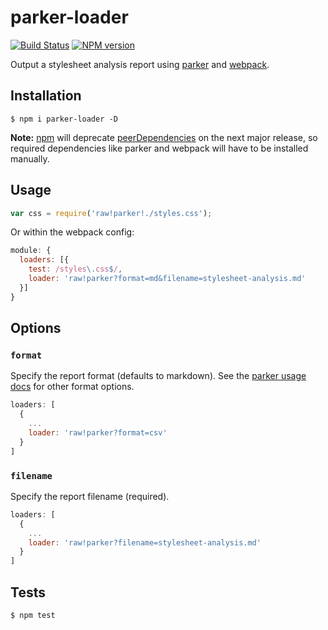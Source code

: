 # parker-loader

[![Build Status](https://travis-ci.org/tanem/parker-loader.png?branch=master)](https://travis-ci.org/tanem/parker-loader)
[![NPM version](https://badge.fury.io/js/parker-loader.svg)](http://badge.fury.io/js/parker-loader)

Output a stylesheet analysis report using [parker](https://github.com/katiefenn/parker) and [webpack](https://github.com/webpack/webpack).

## Installation

```
$ npm i parker-loader -D
```

__Note:__ [npm](https://npmjs.com) will deprecate [peerDependencies](https://github.com/npm/npm/issues/6565) on the next major release, so required dependencies like parker and webpack will have to be installed manually.

## Usage

```js
var css = require('raw!parker!./styles.css');
```

Or within the webpack config:

```js
module: {
  loaders: [{
    test: /styles\.css$/,
    loader: 'raw!parker?format=md&filename=stylesheet-analysis.md'
  }]
}
```

## Options

### `format`

Specify the report format (defaults to markdown). See the [parker usage docs](https://github.com/katiefenn/parker/tree/master/docs/usage) for other format options.

```js
loaders: [
  {
    ...
    loader: 'raw!parker?format=csv'
  }
]
```

### `filename`

Specify the report filename (required).

```js
loaders: [
  {
    ...
    loader: 'raw!parker?filename=stylesheet-analysis.md'
  }
]
```

## Tests

```
$ npm test
```
